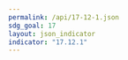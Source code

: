 ```yaml
---
permalink: /api/17-12-1.json
sdg_goal: 17
layout: json_indicator
indicator: "17.12.1"
---
```

